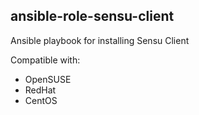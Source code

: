 ## ansible-role-sensu-client

Ansible playbook for installing Sensu Client

Compatible with:
* OpenSUSE
* RedHat
* CentOS

